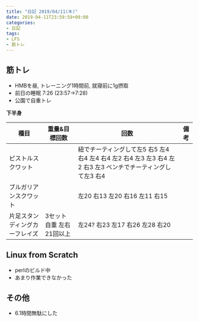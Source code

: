 ```yaml
---
title: "日記 2019/04/11(木)"
date: 2019-04-11T23:59:59+09:00
categories:
- 日記
tags:
- LFS
- 筋トレ
---
```


## 筋トレ
- HMBを昼, トレーニング1時間前, 就寝前に1g摂取
- 前日の睡眠 7:26 (23:57→7:28)
- 公園で自重トレ

**下半身**

| 種目                           | 重量&目標回数             | 回数                                                                                                        | 備考 |
|--------------------------------|---------------------------|-------------------------------------------------------------------------------------------------------------|------|
| ピストルスクワット             |                           | 紐でチーティングして左5 右5 左4 右4 左4 右4 左2 右4 左3 左3 右4 左2 右3 左3 ベンチでチーティングして左3 右4 |      |
| ブルガリアンスクワット         |                           | 左20 右13 左20 右16 左11 右15                                                                               |      |
| 片足スタンディングカーフレイズ | 3セット 自重 左右21回以上 | 左24? 右23 左17 右26 左28 右20                                                                              |      |

## Linux from Scratch
- perlのビルド中
- あまり作業できなかった

<!--more-->

## その他
- 6.1時間無駄にした

